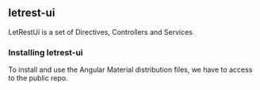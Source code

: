 ## letrest-ui

LetRestUi is a set of Directives, Controllers and Services

### Installing letrest-ui

To install and use the Angular Material distribution files, we have to access to the public repo.
